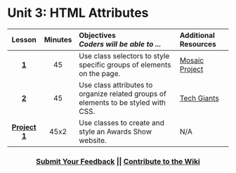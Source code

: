 # Unit 3: HTML Attributes


|Lesson|Minutes|Objectives <br> *Coders will be able to ...*|Additional Resources|
|:-------:|:-------:|:-------|:-------|
|[**1**](https://docs.google.com/presentation/d/1DXQNk5SIZorFH45UtoctxeRb5dwH5uMGoTR_hMmg46Y/edit?usp=sharing)|45| Use class selectors to style specific groups of elements on the page.|[Mosaic Project](https://docs.google.com/presentation/d/1_xTJ4jcZnGVUyMeirbVZajGi1c0pl9ba8N-P7khLzsw/edit?usp=sharing)|
|[**2**](https://docs.google.com/a/scripted.org/presentation/d/1prpyDctnnfE_gcvNDYRUDLaq0S0NPBOmATWguSq2Jyw/edit?usp=sharing)|45| Use class attributes to organize related groups of elements to be styled with CSS. |[Tech Giants](https://popcode.org/?snapshot=7f6d459b-c3e0-4ae9-9d5d-cc63161b6598)|
|[**Project 1**](https://docs.google.com/presentation/d/1_84YYwtC4nVjAtiJOq0OCMtCkQOgwNvIS_ZIvpsdqK4/edit?usp=sharing)|45x2| Use classes to create and style an Awards Show website.|N/A|


<h3 align="center"><a href="https://docs.google.com/forms/d/e/1FAIpQLSfx0wkLyw_jSOhWR2yY8GTR8TV2NXYZc40us7aPHnl9bO6WAQ/viewform">Submit Your Feedback</a> || <a href="https://github.com/ScriptEdcurriculum/curriculum17-18/wiki/1.-Foundations#unit-3-html-attributes">Contribute to the Wiki</a></h3> 

